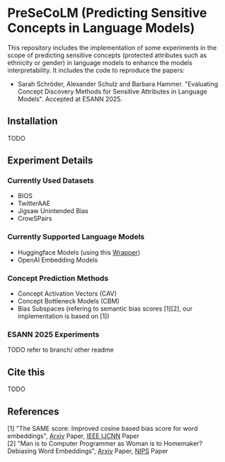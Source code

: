 # PreSeCoLM (Predicting Sensitive Concepts in Language Models)

This repository includes the implementation of some experiments in the scope of predicting sensitive concepts (protected attributes such as ethnicity or gender) in language models to enhance the models interpretability.
It includes the code to reproduce the papers:

- Sarah Schröder, Alexander Schulz and Barbara Hammer. "Evaluating Concept Discovery Methods for Sensitive Attributes in Language Models". Accepted at ESANN 2025.


## Installation

TODO

## Experiment Details

### Currently Used Datasets
- BIOS
- TwitterAAE
- Jigsaw Unintended Bias
- CrowSPairs

### Currently Supported Language Models
- Huggingface Models (using this [Wrapper](https://github.com/UBI-AGML-NLP/Embeddings))
- OpenAI Embedding Models

### Concept Prediction Methods
- Concept Activation Vectors (CAV)
- Concept Bottleneck Models (CBM)
- Bias Subspaces (refering to semantic bias scores [1][2], our implementation is based on [1])

### ESANN 2025 Experiments
TODO refer to branch/ other readme


## Cite this
TODO



## References

[1] "The SAME score: Improved cosine based bias score for word embeddings", [Arxiv](https://arxiv.org/abs/2203.14603) Paper, [IEEE IJCNN](https://ieeexplore.ieee.org/abstract/document/10651275/) Paper  
[2] "Man is to Computer Programmer as Woman is to Homemaker? Debiasing Word Embeddings", [Arxiv](https://arxiv.org/abs/1607.06520) Paper, [NIPS](https://proceedings.neurips.cc/paper_files/paper/2016/file/a486cd07e4ac3d270571622f4f316ec5-Paper.pdf) Paper